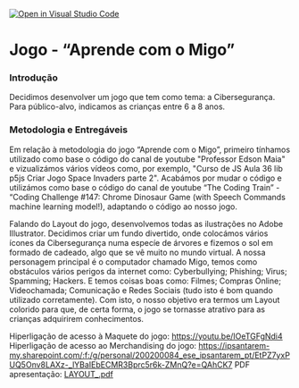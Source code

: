[![Open in Visual Studio Code](https://classroom.github.com/assets/open-in-vscode-c66648af7eb3fe8bc4f294546bfd86ef473780cde1dea487d3c4ff354943c9ae.svg)](https://classroom.github.com/online_ide?assignment_repo_id=8062995&assignment_repo_type=AssignmentRepo)
# Jogo - “Aprende com o Migo”

### Introdução

Decidimos desenvolver um jogo que tem como tema: a Cibersegurança. Para público-alvo, indicamos as crianças entre 6 a 8 anos. 

### Metodologia e Entregáveis

Em relação à  metodologia do jogo “Aprende com o Migo”, primeiro tínhamos utilizado como base o código do canal de youtube "Professor Edson Maia" e vizualizámos vários vídeos como, por exemplo, "Curso de JS Aula 36 lib p5js Criar Jogo Space Invaders parte 2". Acabámos por mudar o código e utilizámos como base o código do canal de youtube “The Coding Train” - “Coding Challenge #147: Chrome Dinosaur Game (with Speech Commands machine learning model!), adaptando o código ao nosso jogo.

Falando do Layout do jogo, desenvolvemos todas as ilustrações no Adobe Illustrator. Decidimos criar um fundo divertido, onde colocámos vários ícones da Cibersegurança numa especíe de árvores e fizemos o sol em formado de cadeado, algo que se vê muito no mundo virtual. A nossa personagem principal é o computador chamado Migo, temos como obstáculos vários perigos da internet como: Cyberbullying; Phishing; Virus; Spamming; Hackers. E temos coisas boas como: Filmes; Compras Online; Videochamada; Comunicação e Redes Sociais (tudo isto é bom quando utilizado corretamente). Com isto, o nosso objetivo era termos um Layout colorido para que, de certa forma, o jogo se tornasse atrativo para as crianças adquirirem conhecimentos.


Hiperligação de acesso à Maquete do jogo: https://youtu.be/IOeTGFgNdi4                                                                                                          
Hiperligação de acesso ao Merchandising do jogo: https://ipsantarem-my.sharepoint.com/:f:/g/personal/200200084_ese_ipsantarem_pt/EtPZ7yxPUQ5Onv8LAXz-_lYBaIEbECMR3Bprc5r6k-ZMnQ?e=QAhCK7
PDF apresentação: [LAYOUT_.pdf](https://github.com/AR-ESES/oneClickGame-joyce-e-bruna/files/9009757/LAYOUT_.pdf)
